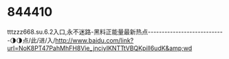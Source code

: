 # 844410
tttzzz668.su.6.2入口,永不迷路-黑料正能量最新热点----------------------------🌗🌗点/此/进/入/http://www.baidu.com/link?url=NoK8PT47PahMhFH8Vie_jnciyIKNTTtVBQKpill6udK&amp;wd
